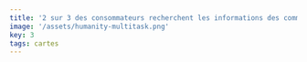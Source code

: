 ```yaml
---
title: '2 sur 3 des consommateurs recherchent les informations des commerces locaux sur Google Maps'
image: '/assets/humanity-multitask.png'
key: 3
tags: cartes
---
```

